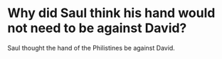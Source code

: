 # Why did Saul think his hand would not need to be against David?

Saul thought the hand of the Philistines be against David.
